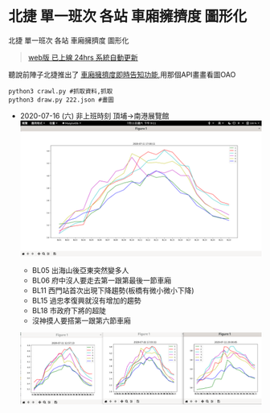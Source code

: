 # 北捷 單一班次 各站 車廂擁擠度 圖形化

北捷 單一班次 各站 車廂擁擠度 圖形化

> [web版 已上線 24hrs 系統自動更新](https://mrt.le37.tw/)


聽說前陣子北捷推出了 [車廂擁擠度即時告知功能](https://udn.com/news/story/7323/4545992),用那個API畫畫看圖OAO  

```
python3 crawl.py #抓取資料,抓取
python3 draw.py 222.json #畫圖
```



- 2020-07-16 (六) 非上班時刻 頂埔->南港展覽館
    ![](https://github.com/chenliTW/MRT-analysis/raw/master/pic/one.png)
    - BL05 出海山後亞東突然變多人
    - BL06 府中沒人要走去第一跟第最後一節車廂
    - BL11 西門站首次出現下降趨勢(板橋有微小微小下降)
    - BL15 過忠孝復興就沒有增加的趨勢
    - BL18 市政府下將的超陡
    - 沒神摸人要搭第一跟第六節車廂

    ![](https://github.com/chenliTW/MRT-analysis/raw/master/pic/multi.png)

